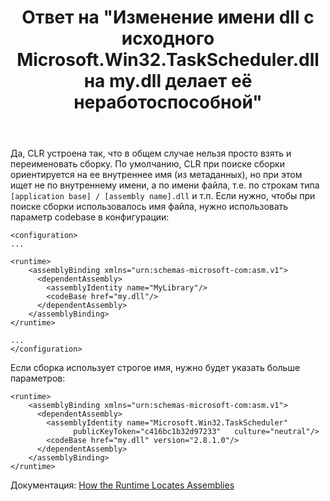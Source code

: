 ﻿---
title: "Ответ на \"Изменение имени dll с исходного Microsoft.Win32.TaskScheduler.dll на my.dll делает её неработоспособной\""
se.owner.user_id: 240512
se.owner.display_name: "MSDN.WhiteKnight"
se.owner.link: "https://ru.stackoverflow.com/users/240512/msdn-whiteknight"
se.answer_id: 820610
se.question_id: 818686
se.post_type: answer
se.score: 6
se.is_accepted: True
---
<p>Да, CLR устроена так, что в общем случае нельзя просто взять и переименовать сборку. По умолчанию, CLR при поиске сборки ориентируется на ее внутреннее имя (из метаданных), но при этом ищет не по внутреннему имени, а по имени файла, т.е. по строкам типа <code>[application base] / [assembly name].dll</code> и т.п. Если нужно, чтобы при поиске сборки использовалось имя файла, нужно использовать параметр codebase в конфигурации:</p>

<pre><code>&lt;configuration&gt;
...

&lt;runtime&gt;
    &lt;assemblyBinding xmlns="urn:schemas-microsoft-com:asm.v1"&gt;
      &lt;dependentAssembly&gt;
        &lt;assemblyIdentity name="MyLibrary"/&gt;
        &lt;codeBase href="my.dll"/&gt;
      &lt;/dependentAssembly&gt;
    &lt;/assemblyBinding&gt;
&lt;/runtime&gt;

...
&lt;/configuration&gt;
</code></pre>

<p>Если сборка использует строгое имя, нужно будет указать больше параметров:</p>

<pre><code>&lt;runtime&gt;
    &lt;assemblyBinding xmlns="urn:schemas-microsoft-com:asm.v1"&gt;
      &lt;dependentAssembly&gt;
        &lt;assemblyIdentity name="Microsoft.Win32.TaskScheduler" 
              publicKeyToken="c416bc1b32d97233"   culture="neutral"/&gt;
        &lt;codeBase href="my.dll" version="2.8.1.0"/&gt;
      &lt;/dependentAssembly&gt;
    &lt;/assemblyBinding&gt;
&lt;/runtime&gt;
</code></pre>

<p>Документация: <a href="https://docs.microsoft.com/en-us/dotnet/framework/deployment/how-the-runtime-locates-assemblies" rel="nofollow noreferrer">How the Runtime Locates Assemblies</a></p>
